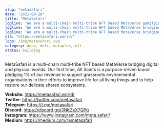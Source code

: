 ```yaml
---
slug: "metasafari"
date: "2021-08-28"
title: "MetaSafari"
logline: "We are a multi-chain multi-tribe NFT based MetaVerse gamifying hybrid finance (HyFi)."
logline: "We are a multi-chain multi-tribe NFT based MetaVerse bridging digital and physical worlds."
logline: "We are a multi-chain multi-tribe NFT based MetaVerse bridging digital and physical worlds and gamifying hybrid finance (HyFi)."
cta: "https://metasafari.world/"
logo: /img/metasafari.svg
category: dapp, defi, metaplex, nft
status: building
---
```


MetaSafari is a multi-chain multi-tribe NFT based MetaVerse bridging digital and physical worlds.
Our first tribe, Alt Saints is a purpose-driven brand pledging 1% of our revenue to support grassroots environmental organisations in their efforts to improve life for all living things and to help restore our delicate shared ecosystems.


<b>Website</b>: https://metasafari.world/ </br>
<b>Twitter</b>: https://twitter.com/metasafari </br>
<b>Telegram</b>: https://t.me/metasafari </br>
<b>Discord</b>: https://discord.gg/3NKZxX7QPq </br>
<b>Instagram</b>: https://www.instagram.com/meta.safari/ </br>
<b>Medium</b>: https://medium.com/@metasafari </br>

